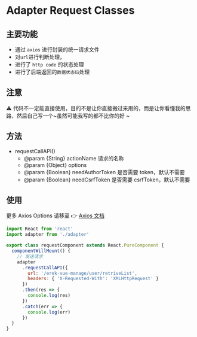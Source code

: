 # Adapter Request Classes

## 主要功能

- 通过 `axios` 进行封装的统一请求文件
- 对`url`进行判断处理，
- 进行了 `http code` 的状态处理
- 进行了后端返回的`数据状态码`处理

## 注意

⚠ 代码不一定能直接使用，目的不是让你直接搬过来用的，而是让你看懂我的思路，然后自己写一个~虽然可能我写的都不比你的好 ~

## 方法

- requestCallAPI()
  - @param {String} actionName 请求的名称
  - @param {Object} options
  - @param {Boolean} needAuthorToken 是否需要 token，默认不需要
  - @param {Boolean} needCsrfToken 是否需要 csrfToken，默认不需要

## 使用

更多 Axios Options 请移至 👉 [Axios 文档](https://www.kancloud.cn/yunye/axios/234845)

```javascript
import React from 'react'
import adapter from './adapter'

export class requestComponent extends React.PureComponent {
  componentWillMount() {
    // 发送请求
    adapter
      .requestCallAPI({
        url: '/erek-vue-manage/user/retriveList',
        headers: { 'X-Requested-With': 'XMLHttpRequest' }
      })
      .then(res => {
        console.log(res)
      })
      .catch(err => {
        console.log(err)
      })
  }
}
```

